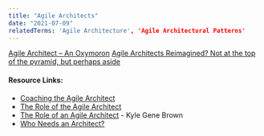```yaml
---
title: "Agile Architects"
date: "2021-07-09"
relatedTerms: 'Agile Architecture', 'Agile Architectural Patterns'
---
```


[Agile Architect – An Oxymoron](/blog/agile_architect-2.html) [Agile Architects Reimagined? Not at the top of the pyramid, but perhaps aside](/blog/agile_architect.html)

#### Resource Links:

- [Coaching the Agile Architect](https://www.leadingagile.com/2014/04/coaching-agile-architect/)
- [The Role of the Agile Architect](https://www.agilearchitect.org/agile/role.htm)
- [The Role of an Agile Architect](https://kylegenebrown.medium.com/the-role-of-an-agile-architect-ead1e114c8f2) - Kyle Gene Brown
- [Who Needs an Architect?](https://martinfowler.com/ieeeSoftware/whoNeedsArchitect.pdf)

